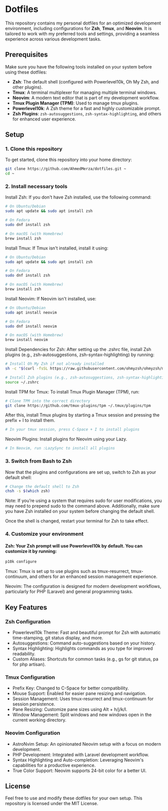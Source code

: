 # Dotfiles

This repository contains my personal dotfiles for an optimized development environment, including configurations for **Zsh**, **Tmux**, and **Neovim**. It is tailored to work with my preferred tools and settings, providing a seamless experience across various development tasks.

## Prerequisites

Make sure you have the following tools installed on your system before using these dotfiles:

- **Zsh**: The default shell (configured with Powerlevel10k, Oh My Zsh, and other plugins).
- **Tmux**: A terminal multiplexer for managing multiple terminal windows.
- **Neovim**: A modern text editor that is part of my development workflow.
- **Tmux Plugin Manager (TPM)**: Used to manage tmux plugins.
- **Powerlevel10k**: A Zsh theme for a fast and highly customizable prompt.
- **Zsh Plugins**: `zsh-autosuggestions`, `zsh-syntax-highlighting`, and others for enhanced user experience.

## Setup

### 1. Clone this repository

To get started, clone this repository into your home directory:

```bash
git clone https://github.com/AhmedMerza/dotfiles.git ~
cd ~
```

### 2. Install necessary tools

Install Zsh:
If you don't have Zsh installed, use the following command:

```bash
# On Ubuntu/Debian
sudo apt update && sudo apt install zsh

# On Fedora
sudo dnf install zsh

# On macOS (with Homebrew)
brew install zsh
```

Install Tmux:
If Tmux isn't installed, install it using:

```bash
# On Ubuntu/Debian
sudo apt update && sudo apt install zsh

# On Fedora
sudo dnf install zsh

# On macOS (with Homebrew)
brew install zsh
```

Install Neovim:
If Neovim isn't installed, use:

```bash
# On Ubuntu/Debian
sudo apt install neovim

# On Fedora
sudo dnf install neovim

# On macOS (with Homebrew)
brew install neovim
```

Install Dependencies for Zsh:
After setting up the .zshrc file, install Zsh plugins (e.g., zsh-autosuggestions, zsh-syntax-highlighting) by running:

```bash
# Install Oh My Zsh if not already installed
sh -c "$(curl -fsSL https://raw.githubusercontent.com/ohmyzsh/ohmyzsh/master/tools/install.sh)"

# Install Zsh plugins (e.g., zsh-autosuggestions, zsh-syntax-highlighting)
source ~/.zshrc
```

Install TPM for Tmux:
To install Tmux Plugin Manager (TPM), run:

```bash
# Clone TPM into the correct directory
git clone https://github.com/tmux-plugins/tpm ~/.tmux/plugins/tpm
```

After this, install Tmux plugins by starting a Tmux session and pressing the prefix + I to install them.

```bash
# In your tmux session, press C-Space + I to install plugins
```

Neovim Plugins: Install plugins for Neovim using your Lazy.

```bash
# In Neovim, run :LazySync to install all plugins
```

### 3. Switch from Bash to Zsh

Now that the plugins and configurations are set up, switch to Zsh as your default shell:

```bash
# Change the default shell to Zsh
chsh -s $(which zsh)
```

Note: If you’re using a system that requires sudo for user modifications, you may need to prepend sudo to the command above. Additionally, make sure you have Zsh installed on your system before changing the default shell.

Once the shell is changed, restart your terminal for Zsh to take effect.

### 4. Customize your environment

#### Zsh: Your Zsh prompt will use Powerlevel10k by default. You can customize it by running:

```bash
p10k configure
```

Tmux: Tmux is set up to use plugins such as tmux-resurrect, tmux-continuum, and others for an enhanced session management experience.

Neovim: The configuration is designed for modern development workflows, particularly for PHP (Laravel) and general programming tasks.

## Key Features

### Zsh Configuration

- Powerlevel10k Theme: Fast and beautiful prompt for Zsh with automatic time-stamping, git status display, and more.
- Autosuggestions: Command auto-suggestions based on your history.
- Syntax Highlighting: Highlights commands as you type for improved readability.
- Custom Aliases: Shortcuts for common tasks (e.g., gs for git status, pa for php artisan).

### Tmux Configuration

- Prefix Key: Changed to C-Space for better compatibility.
- Mouse Support: Enabled for easier pane resizing and navigation.
- Session Management: Uses tmux-resurrect and tmux-continuum for session persistence.
- Pane Resizing: Customize pane sizes using Alt + h/j/k/l.
- Window Management: Split windows and new windows open in the current working directory.

### Neovim Configuration

- AstroNvim Setup: An opinionated Neovim setup with a focus on modern development.
- PHP Development: Integrated with Laravel development workflow.
- Syntax Highlighting and Auto-completion: Leveraging Neovim's capabilities for a productive experience.
- True Color Support: Neovim supports 24-bit color for a better UI.

## License

Feel free to use and modify these dotfiles for your own setup. This repository is licensed under the MIT License.
